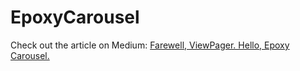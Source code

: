 # EpoxyCarousel
Check out the article on Medium: [Farewell, ViewPager. Hello, Epoxy Carousel.](https://medium.com/@yola/farewell-viewpager-hello-epoxy-carousel-944ec979dbcc)
